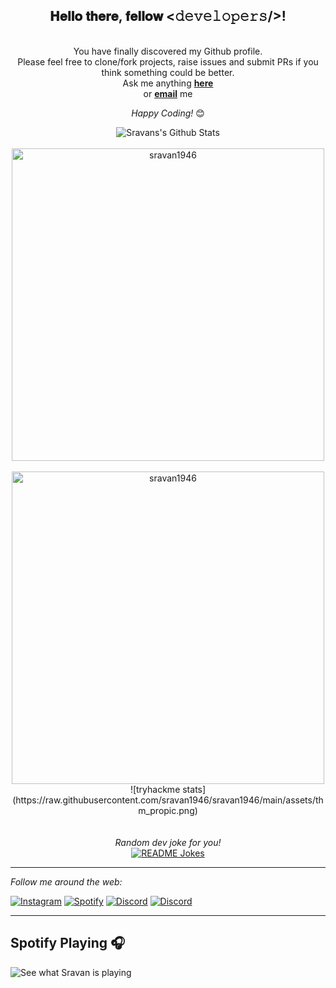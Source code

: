 <div align="center">
<h2> 𝐇𝐞𝐥𝐥𝐨 𝐭𝐡𝐞𝐫𝐞, 𝐟𝐞𝐥𝐥𝐨𝐰 <𝚍𝚎𝚟𝚎𝚕𝚘𝚙𝚎𝚛𝚜/>! 
</div>


<div align="center">
<br>
You have finally discovered my Github profile. <br>
Please feel free to clone/fork projects, raise issues and submit PRs if you think something could be better. <br>
Ask me anything <a href="https://instagram.com/sravan_krishna_c_m"><b>here</b></a><br>
or <a href="miniclip1956@gmail.com"><b>email</b></a> me

<i>Happy Coding!</i> 😊

</div>

<div align="center">

<img align="center" src="https://github-readme-stats.vercel.app/api?username=sravan1946&include_all_commits=true&count_private=true&show_icons=true&line_height=20&border_radius=10&hide_border=true&title_color=7A7ADB&icon_color=2234AE&text_color=D3D3D3&bg_color=0,000000,130F40" alt="Sravans's Github Stats">

</div>
<br>
<div align="center">

<img align="center" width=500 src="https://github-readme-stats.vercel.app/api/top-langs/?username=sravan1946&count_private=true&layout=compact&card_width=500&border_radius=10&hide_border=true&line_height=20&title_color=7A7ADB&icon_color=2234AE&text_color=D3D3D3&bg_color=0,000000,130F40" alt="sravan1946" />

</div>

</div>
<br>
<div align="center">

<img align="center" width=500 src="https://github-profile-trophy.vercel.app/?username=sravan1946&theme=algolia&no-bg=true&no-frame=true&column=-1&rank=-C" alt="sravan1946" />

</div>
<div align="center">
![tryhackme stats](https://raw.githubusercontent.com/sravan1946/sravan1946/main/assets/thm_propic.png)
</div>

</br>
</br>
<div align="center">
<i>Random dev joke for you!</i><br>
<a href="https://readme-jokes.vercel.app"><img align="center" src="https://readme-jokes.vercel.app/api" alt="README Jokes"></a>
</div>

---
<div>
<i>Follow me around the web:</i><br>

<a href="https://www.instagram.com/sravan_krishna_c_m" target="_blank"><img src="https://img.shields.io/badge/Instagram-E4405F?style=for-the-badge&logo=instagram&logoColor=white" alt="Instagram"></a>
<a href="https://open.spotify.com/user/kvxgshcxh7eatl0l5icngnw10" target="_blank"><img src="https://img.shields.io/badge/Spotify-1ED760?&style=for-the-badge&logo=spotify&logoColor=white" alt="Spotify"></a>
<a href="https://discord.gg/kzVGwvvZRk" target="_blank"><img src="https://img.shields.io/badge/Discord-7289DA?style=for-the-badge&logo=discord&logoColor=white" alt="Discord"></a>
<a href="mailto:miniclip1956@gmail.com" target="_blank"><img src="https://img.shields.io/badge/Gmail-D14836?style=for-the-badge&logo=gmail&logoColor=white" alt="Discord"></a>

</div>

-----
## Spotify Playing 🎧
![See what Sravan is playing](https://spotify-recently-played-readme.vercel.app/api?user=kvxgshcxh7eatl0l5icngnw10&width=700&count=10)
